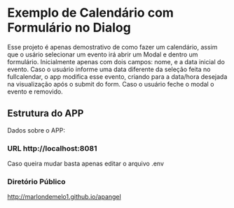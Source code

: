 # Exemplo de Calendário com Formulário no Dialog

Esse projeto é apenas demostrativo de como fazer um calendário, assim que o usário selecionar um evento irá abrir um Modal e dentro um formulário.
Inicialmente apenas com dois campos: nome, e a data inicial do evento. Caso o usuário informe uma data diferente da seleção feita no fullcalendar,
o app modifica esse evento, criando para a data/hora desejada na visualização após o submit do form. Caso o usuário feche o modal o evento e removido.

## Estrutura do APP

Dados sobre o APP:

### URL http://localhost:8081

Caso queira mudar basta apenas editar o arquivo .env

### Diretório Público

http://marlondemelo1.github.io/apangel